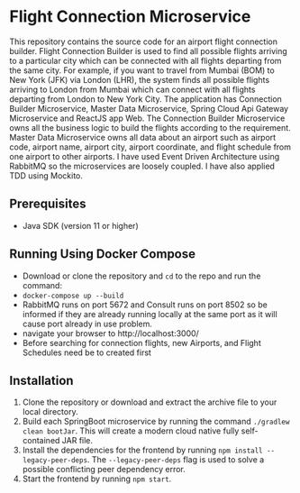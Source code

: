 # Flight Connection Microservice
This repository contains the source code for an airport flight connection builder. Flight
Connection Builder is used to find all possible flights arriving to a particular city which can be
connected with all flights departing from the same city. For example, if you want to travel from
Mumbai (BOM) to New York (JFK) via London (LHR), the system finds all possible flights arriving
to London from Mumbai which can connect with all flights departing from London to New York City.
The application has Connection Builder Microservice, Master Data Microservice, Spring Cloud Api
Gateway Microservice and ReactJS app Web. The Connection
Builder Microservice owns all the business logic to build the flights according to the requirement.
Master Data Microservice owns all data about an airport such as airport code, airport name, airport
city, airport coordinate, and flight schedule from one airport to other airports. I have used Event
Driven Architecture using RabbitMQ so the microservices are loosely coupled. I have also applied
TDD using Mockito.

## Prerequisites
- Java SDK (version 11 or higher)

## Running Using Docker Compose
- Download or clone the repository and ```cd``` to the repo and run the command:
- ```docker-compose up --build```
- RabbitMQ runs on port 5672 and Consult runs on port 8502 so be informed if they are already running locally at the same port as it will cause port already in use problem.
- navigate your browser to http://localhost:3000/ 
- Before searching for connection flights, new Airports, and Flight Schedules need be to created first

## Installation
1. Clone the repository or download and extract the archive file to your local directory.
2. Build each SpringBoot microservice by running the command ```./gradlew clean bootJar```. This will create a modern cloud native fully self-contained JAR file.
3. Install the dependencies for the frontend by running ```npm install --legacy-peer-deps```. The ```--legacy-peer-deps``` flag is used to solve a possible conflicting peer dependency error.
4. Start the frontend by running ```npm start```.



